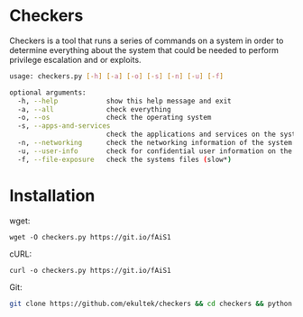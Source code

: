 # Checkers

Checkers is a tool that runs a series of commands on a system in order to determine everything about the system that could be needed to perform privilege escalation and or exploits.


```bash
usage: checkers.py [-h] [-a] [-o] [-s] [-n] [-u] [-f]

optional arguments:
  -h, --help            show this help message and exit
  -a, --all             check everything
  -o, --os              check the operating system
  -s, --apps-and-services
                        check the applications and services on the system
  -n, --networking      check the networking information of the system
  -u, --user-info       check for confidential user information on the system
  -f, --file-exposure   check the systems files (slow*)

```

# Installation
wget:
```
wget -O checkers.py https://git.io/fAiS1
```

cURL:
```
curl -o checkers.py https://git.io/fAiS1
```

Git:
```bash
git clone https://github.com/ekultek/checkers && cd checkers && python checkers.py
```
